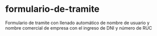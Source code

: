 # formulario-de-tramite
Formulario de tramite con llenado automático de nombre de usuario y nombre comercial de empresa con el ingreso de DNI y número de RUC
